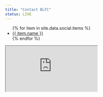 ```yaml
---
title: "Contact BLFC"
status: LIVE
---
```

<div class="one_half">
	<ul id="contact-social">
		{% for item in site.data.social.items %}
			<li><a class="fa fa-{{ item.slug }}" href="{{ item.url }}" target="_blank">{{ item.name }}</a></li>
		{% endfor %}
	</ul>
</div>
<div class="one_half">
<iframe id="contact-iframe" src="https://api.goblfc.org/contact.php?iframe=true"></iframe>
</div>

<div class="clear"></div>